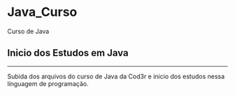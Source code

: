 # Java_Curso
Curso de Java

## Inicio dos Estudos em Java

***

Subida dos arquivos do curso de Java da Cod3r e inicio dos estudos nessa línguagem de programação.
